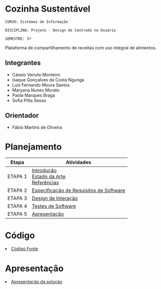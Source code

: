 # Cozinha Sustentável

`CURSO: Sistemas de Informação`

`DISCIPLINA: Projeto - Design de Centrado no Usuário`

`SEMESTRE: 3º`

Plataforma de compartilhamento de receitas com uso integral de alimentos.

## Integrantes

* Cássio Venuto Monteiro
* Isaque Gonçalves da Costa Ngunga
* Luís Fernando Moura Santos
* Maryana Nunes Morato
* Paola Marques Braga
* Sofia Pitta Sesso

## Orientador

* Fábio Martins de Oliveira

# Planejamento

| Etapa         | Atividades |
|  :----:   | ----------- |
| ETAPA 1         |[Introdução](docs/introducao.md) <br> [Estado da Arte](docs/estado.md) <br> [Referências](docs/referencias.md) |
| ETAPA 2         |[Especificação de Requisitos de Software](docs/especificacao.md) |
| ETAPA 3         |[Design de Interação](docs/design.md) |
| ETAPA 4        |[Testes de Software](docs/testes.md) |
| ETAPA 5         | [Apresentação](docs/apresentacao.md) |


# Código

<li><a href="src/codigo.md"> Código Fonte</a></li>

# Apresentação

<li><a href="docs/apresentacao.md"> Apresentação da solução</a></li>
